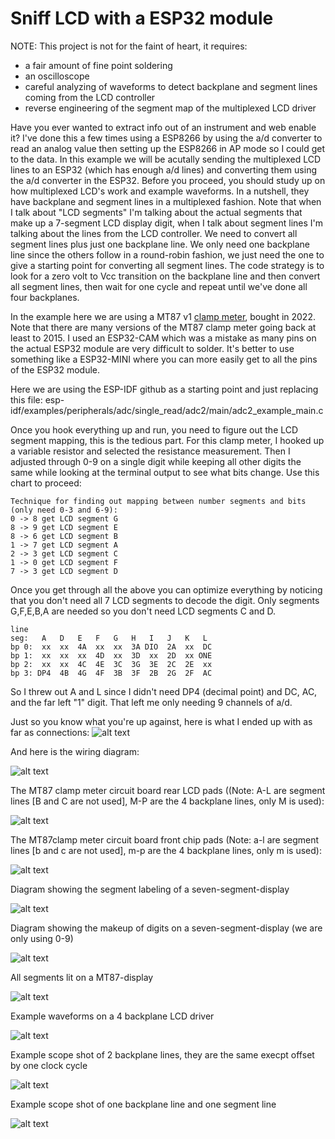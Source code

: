   Sniff LCD with a ESP32 module
==========================================


NOTE: This project is not for the faint of heart, it requires:

- a fair amount of fine point soldering
- an oscilloscope
- careful analyzing of waveforms to detect backplane and segment lines coming from the LCD controller
- reverse engineering of the segment map of the multiplexed LCD driver

Have you ever wanted to extract info out of an instrument and web enable it?  I've done this a few times using a ESP8266 by using the a/d converter to read an analog value then setting up the ESP8266 in AP mode so I could get to the data.  In this example we will be acutally sending the multiplexed LCD lines to an ESP32 (which has enough a/d lines) and converting them using the a/d converter in the ESP32.  Before you proceed, you should study up on how multiplexed LCD's work and example waveforms.  In a nutshell, they have backplane and segment lines in a multiplexed fashion.  Note that when I talk about "LCD segments" I'm talking about the actual segments that make up a 7-segment LCD display digit, when I talk about segment lines I'm talking about the lines from the LCD controller.  We need to convert all segment lines plus just one backplane line.  We only need one backplane line since the others follow in a round-robin fashion, we just need the one to give a starting point for converting all segment lines.  The code strategy is to look for a zero volt to Vcc transition on the backplane line and then convert all segment lines, then wait for one cycle and repeat until we've done all four backplanes.

In the example here we are using a MT87 v1 [clamp meter](https://www.richmeters.cn/pd.jsp?id=62), bought in 2022.  Note that there are many versions of the MT87 clamp meter going back at least to 2015.  I used an ESP32-CAM which was a mistake as many pins on the actual ESP32 module are very difficult to solder.  It's better to use something like a ESP32-MINI where you can more easily get to all the pins of the ESP32 module.

Here we are using the ESP-IDF github as a starting point and just replacing this file:
esp-idf/examples/peripherals/adc/single_read/adc2/main/adc2_example_main.c

Once you hook everything up and run, you need to figure out the LCD segment mapping, this is the tedious part. For this clamp meter, I hooked up a variable resistor and selected the resistance measurement.  Then I adjusted through 0-9 on a single digit while keeping all other digits the same while looking at the terminal output to see what bits change.  Use this chart to proceed:

```
Technique for finding out mapping between number segments and bits (only need 0-3 and 6-9):
0 -> 8 get LCD segment G
8 -> 9 get LCD segment E
8 -> 6 get LCD segment B
1 -> 7 get LCD segment A
2 -> 3 get LCD segment C
1 -> 0 get LCD segment F
7 -> 3 get LCD segment D
```

Once you get through all the above you can optimize everything by noticing that you don't need all 7 LCD segments to decode the digit.  Only segments G,F,E,B,A are needed so you don't need LCD segments C and D.

```
line
seg:   A   D   E   F   G   H   I   J   K   L
bp 0:  xx  xx  4A  xx  xx  3A DIO  2A  xx  DC
bp 1:  xx  xx  xx  4D  xx  3D  xx  2D  xx ONE
bp 2:  xx  xx  4C  4E  3C  3G  3E  2C  2E  xx
bp 3: DP4  4B  4G  4F  3B  3F  2B  2G  2F  AC
```

So I threw out A and L since I didn't need DP4 (decimal point) and DC, AC, and the far left "1" digit.  That left me only needing 9 channels of a/d.
	
Just so you know what you're up against, here is what I ended up with as far as connections:
![alt text](https://github.com/rickbronson/Sniff-LCD-with-ESP32/blob/master/docs/hardware/clampmeter-hookup1.png "clampmeter-hookup1")

And here is the wiring diagram:

![alt text](https://github.com/rickbronson/Sniff-LCD-with-ESP32/blob/master/docs/hardware/hookup8.png "hookup8")

The MT87 clamp meter circuit board rear LCD pads ((Note: A-L are segment lines [B and C are not used], M-P are the 4 backplane lines, only M is used):

![alt text](https://github.com/rickbronson/Sniff-LCD-with-ESP32/blob/master/docs/hardware/MT87-board-rear.png "MT87-board-rear")

The MT87clamp meter circuit board front chip pads (Note: a-l are segment lines [b and c are not used], m-p are the 4 backplane lines, only m is used):

![alt text](https://github.com/rickbronson/Sniff-LCD-with-ESP32/blob/master/docs/hardware/MT87-board-front.png "MT87-board-front")

Diagram showing the segment labeling of a seven-segment-display

![alt text](https://github.com/rickbronson/Sniff-LCD-with-ESP32/blob/master/docs/hardware/seven-segment-display.webp "seven-segment-display")

Diagram showing the makeup of digits on a seven-segment-display (we are only using 0-9)

![alt text](https://github.com/rickbronson/Sniff-LCD-with-ESP32/blob/master/docs/hardware/seven-seg-digits.png "seven-seg-digits")

All segments lit on a MT87-display

![alt text](https://github.com/rickbronson/Sniff-LCD-with-ESP32/blob/master/docs/hardware/MT87-display.png "MT87-display")

Example waveforms on a 4 backplane LCD driver

![alt text](https://github.com/rickbronson/Sniff-LCD-with-ESP32/blob/master/docs/hardware/seven-segment-waveforms.png "seven-segment-waveforms")

Example scope shot of 2 backplane lines, they are the same execpt offset by one clock cycle

![alt text](https://github.com/rickbronson/Sniff-LCD-with-ESP32/blob/master/docs/hardware/traces/trace-bp1-bp2.bmp "BP1-BP2")

Example scope shot of one backplane line and one segment line

![alt text](https://github.com/rickbronson/Sniff-LCD-with-ESP32/blob/master/docs/hardware/traces/trace-bp1-seg.bmp "BP1-SEG")

